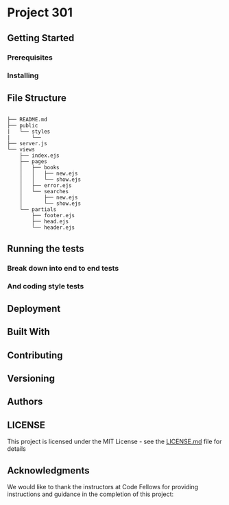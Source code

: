# Project 301




## Getting Started



### Prerequisites



### Installing



## File Structure

```

├── README.md
├── public
|   └── styles
|       └──
├── server.js
└── views
    ├── index.ejs
    ├── pages
    │   ├── books
    │   │   ├── new.ejs
    │   │   └── show.ejs
    │   ├── error.ejs
    │   └── searches
    │       ├── new.ejs
    │       └── show.ejs
    └── partials
        ├── footer.ejs
        ├── head.ejs
        └── header.ejs
```

## Running the tests



### Break down into end to end tests



### And coding style tests



## Deployment


## Built With



## Contributing



## Versioning



## Authors



## LICENSE

This project is licensed under the MIT License - see the [LICENSE.md](LICENSE.md) file for details

## Acknowledgments

We would like to thank the instructors at Code Fellows for providing instructions and guidance
in the completion of this project:


